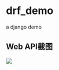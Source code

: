 # drf_demo
a django demo

## Web API截图
![](https://res.cloudinary.com/dkkg9pm0i/image/upload/v1560674409/websites/Screen_Shot_2019-06-16_at_16.37.26.png)
